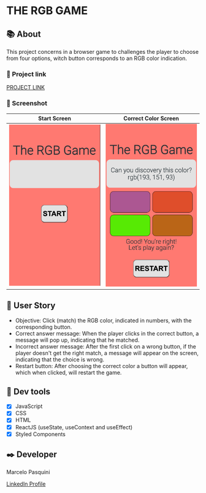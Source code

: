 # THE RGB GAME


## 📚 About

This project concerns in a browser game to challenges the player to choose from four options, witch button corresponds to an RGB color indication.

### 📱 Project link

[PROJECT LINK](https://mpasquini-rgb-game.netlify.app/)

### 📸 Screenshot

Start Screen             |  Correct Color Screen
:-------------------------:|:-------------------------:
![Start Screen]( https://github.com/MarceloPasquiniB/React-rgb-color-game/blob/master/Screenshots/RGB-Game-start-screen.png)  |  ![Right Color Screen]( https://github.com/MarceloPasquiniB/React-rgb-color-game/blob/master/Screenshots/RGB-game-correct-anwser-screen.png)

## 📝 User Story

-	Objective: Click (match) the RGB color, indicated in numbers, with the corresponding button.
-	Correct answer message: When the player clicks in the correct button, a message will pop up, indicating that he matched.
-	Incorrect answer message: After the first click on a wrong button, if the player doesn't get the right match, a message will appear on the screen, indicating that the choice is wrong.
-	Restart button: After choosing the correct color a button will appear, which when clicked, will restart the game.

## 🔧 Dev tools


-	[X] JavaScript
-	[X] CSS
-	[X] HTML
-	[X] ReactJS (useState, useContext and useEffect)
-	[X] Styled Components

## ✒️ Developer

Marcelo Pasquini

[LinkedIn Profile](https://www.linkedin.com/in/mpbrazil/)
